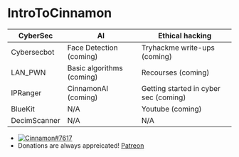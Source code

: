 # IntroToCinnamon

CyberSec |      AI | Ethical hacking
------------ | ------------- | -------------
Cybersecbot | Face Detection (coming) | Tryhackme write-ups (coming)
LAN_PWN | Basic algorithms (coming) | Recourses (coming)
IPRanger | CinnamonAI (coming) | Getting started in cyber sec (coming)
BlueKit | N/A | Youtube (coming)
DecimScanner | N/A | N/A


*  [![Cinnamon#7617](https://img.shields.io/badge/Discord-Cinnamon%237617-blue?style=plastic&logo=discord.svg)](https://discord.com/users/292382410530750466/)   
* Donations are always appreicated! [Patreon](https://www.patreon.com/cinnamon1212)
